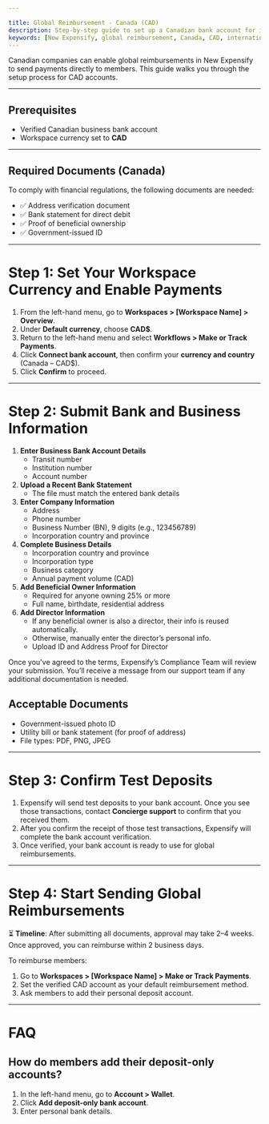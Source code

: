 ```yaml
---

title: Global Reimbursement - Canada (CAD)
description: Step-by-step guide to set up a Canadian bank account for issuing global reimbursements in New Expensify.
keywords: [New Expensify, global reimbursement, Canada, CAD, international payments, link bank, reimburse employees]
---
```


<div id="new-expensify" markdown="1">

Canadian companies can enable global reimbursements in New Expensify to send payments directly to members. This guide walks you through the setup process for CAD accounts.

---

## Prerequisites

* Verified Canadian business bank account
* Workspace currency set to **CAD**

---

## Required Documents (Canada)

To comply with financial regulations, the following documents are needed:
* ✅ Address verification document
* ✅ Bank statement for direct debit
* ✅ Proof of beneficial ownership
* ✅ Government-issued ID

---

# Step 1: Set Your Workspace Currency and Enable Payments

1. From the left-hand menu, go to **Workspaces > [Workspace Name] > Overview**.
2. Under **Default currency**, choose **CAD$**.
3. Return to the left-hand menu and select **Workflows > Make or Track Payments**.
4. Click **Connect bank account**, then confirm your **currency and country** (Canada – CAD$).
5. Click **Confirm** to proceed.

---

# Step 2: Submit Bank and Business Information

1. **Enter Business Bank Account Details**
   * Transit number
   * Institution number
   * Account number
2. **Upload a Recent Bank Statement**
   * The file must match the entered bank details
3. **Enter Company Information**
   * Address
   * Phone number
   * Business Number (BN), 9 digits (e.g., 123456789)
   * Incorporation country and province 
4. **Complete Business Details**
   * Incorporation country and province
   * Incorporation type
   * Business category
   * Annual payment volume (CAD)
5. **Add Beneficial Owner Information**
   * Required for anyone owning 25% or more
   * Full name, birthdate, residential address
6. **Add Director Information**
   * If any beneficial owner is also a director, their info is reused automatically.
   * Otherwise, manually enter the director’s personal info.
   * Upload ID and Address Proof for Director

Once you've agreed to the terms, Expensify’s Compliance Team will review your submission. You’ll receive a message from our support team if any additional documentation is needed.

## Acceptable Documents

* Government-issued photo ID
* Utility bill or bank statement (for proof of address)
* File types: PDF, PNG, JPEG

---

# Step 3: Confirm Test Deposits

1. Expensify will send test deposits to your bank account. Once you see those transactions, contact **Concierge support** to confirm that you received them.
2. After you confirm the receipt of those test transactions, Expensify will complete the bank account verification.
3. Once verified, your bank account is ready to use for global reimbursements.

---

# Step 4: Start Sending Global Reimbursements

⏳ **Timeline**: After submitting all documents, approval may take 2–4 weeks. Once approved, you can reimburse within 2 business days.

To reimburse members:
1. Go to **Workspaces > [Workspace Name] > Make or Track Payments**.
2. Set the verified CAD account as your default reimbursement method.
3. Ask members to add their personal deposit account.

---

# FAQ

## How do members add their deposit-only accounts?

1. In the left-hand menu, go to **Account > Wallet**.
2. Click **Add deposit-only bank account**.
3. Enter personal bank details.

</div>
